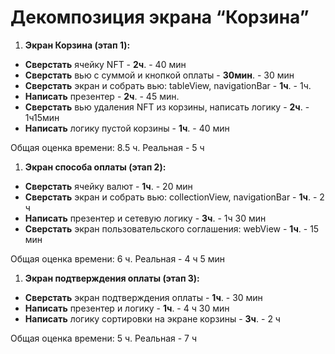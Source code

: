 
# **Декомпозиция экрана “Корзина”**

1. **Экран Корзина (этап 1):**
- **Сверстать** ячейку NFT - **2ч**. - 40 мин
- **Сверстать** вью с суммой и кнопкой оплаты - **30мин**. - 30 мин
- **Сверстать** экран и собрать вью: tableView, navigationBar - **1ч**. - 1ч.
- **Написать** презентер - **2ч**. - 45 мин.
- **Сверстать** вью удаления NFT из корзины, написать логику - **2ч**. - 1ч15мин
- **Написать** логику пустой корзины - **1ч**. - 40 мин

Общая оценка времени: 8.5 ч. Реальная - 5 ч

1. **Экран способа оплаты (этап 2):**
- **Сверстать** ячейку валют - **1ч**. - 20 мин
- **Сверстать** экран и собрать вью: collectionView, navigationBar - **1ч**. - 2 ч
- **Написать** презентер и сетевую логику - **3ч**. - 1ч 30 мин
- **Сверстать** экран пользовательского соглашения: webView - **1ч**. - 15 мин

Общая оценка времени: 6 ч. Реальная - 4 ч 5 мин

1. **Экран подтверждения оплаты (этап 3):**
- **Сверстать** экран подтверждения оплаты - **1ч**. - 30 мин
- **Написать** презентер и логику - **1ч**. - 4 ч 30 мин
- **Написать** логику сортировки на экране корзины - **3ч**. - 2 ч

Общая оценка времени: 5 ч. Реальная - 7 ч
